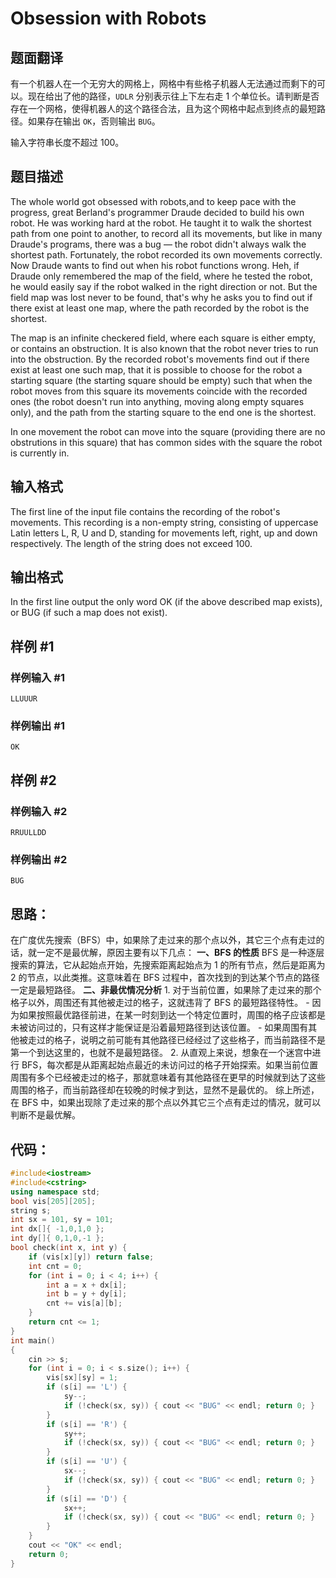 # Obsession with Robots

## 题面翻译

有一个机器人在一个无穷大的网格上，网格中有些格子机器人无法通过而剩下的可以。现在给出了他的路径，`UDLR` 分别表示往上下左右走 $1$ 个单位长。请判断是否存在一个网格，使得机器人的这个路径合法，且为这个网格中起点到终点的最短路径。如果存在输出 `OK`，否则输出 `BUG`。

输入字符串长度不超过 $100$。

## 题目描述

The whole world got obsessed with robots,and to keep pace with the progress, great Berland's programmer Draude decided to build his own robot. He was working hard at the robot. He taught it to walk the shortest path from one point to another, to record all its movements, but like in many Draude's programs, there was a bug — the robot didn't always walk the shortest path. Fortunately, the robot recorded its own movements correctly. Now Draude wants to find out when his robot functions wrong. Heh, if Draude only remembered the map of the field, where he tested the robot, he would easily say if the robot walked in the right direction or not. But the field map was lost never to be found, that's why he asks you to find out if there exist at least one map, where the path recorded by the robot is the shortest.

The map is an infinite checkered field, where each square is either empty, or contains an obstruction. It is also known that the robot never tries to run into the obstruction. By the recorded robot's movements find out if there exist at least one such map, that it is possible to choose for the robot a starting square (the starting square should be empty) such that when the robot moves from this square its movements coincide with the recorded ones (the robot doesn't run into anything, moving along empty squares only), and the path from the starting square to the end one is the shortest.

In one movement the robot can move into the square (providing there are no obstrutions in this square) that has common sides with the square the robot is currently in.

## 输入格式

The first line of the input file contains the recording of the robot's movements. This recording is a non-empty string, consisting of uppercase Latin letters L, R, U and D, standing for movements left, right, up and down respectively. The length of the string does not exceed 100.

## 输出格式

In the first line output the only word OK (if the above described map exists), or BUG (if such a map does not exist).

## 样例 #1

### 样例输入 #1

```
LLUUUR
```

### 样例输出 #1

```
OK
```

## 样例 #2

### 样例输入 #2

```
RRUULLDD
```

### 样例输出 #2

```
BUG
```





## 思路：

在广度优先搜索（BFS）中，如果除了走过来的那个点以外，其它三个点有走过的话，就一定不是最优解，原因主要有以下几点： **一、BFS 的性质** BFS 是一种逐层搜索的算法，它从起始点开始，先搜索距离起始点为 1 的所有节点，然后是距离为 2 的节点，以此类推。这意味着在 BFS 过程中，首次找到的到达某个节点的路径一定是最短路径。 **二、非最优情况分析** 1. 对于当前位置，如果除了走过来的那个格子以外，周围还有其他被走过的格子，这就违背了 BFS 的最短路径特性。   - 因为如果按照最优路径前进，在某一时刻到达一个特定位置时，周围的格子应该都是未被访问过的，只有这样才能保证是沿着最短路径到达该位置。   - 如果周围有其他被走过的格子，说明之前可能有其他路径已经经过了这些格子，而当前路径不是第一个到达这里的，也就不是最短路径。 2. 从直观上来说，想象在一个迷宫中进行 BFS，每次都是从距离起始点最近的未访问过的格子开始探索。如果当前位置周围有多个已经被走过的格子，那就意味着有其他路径在更早的时候就到达了这些周围的格子，而当前路径却在较晚的时候才到达，显然不是最优的。 综上所述，在 BFS 中，如果出现除了走过来的那个点以外其它三个点有走过的情况，就可以判断不是最优解。

## 代码：

```cpp
#include<iostream>
#include<cstring>
using namespace std;
bool vis[205][205];
string s;
int sx = 101, sy = 101;
int dx[]{ -1,0,1,0 };
int dy[]{ 0,1,0,-1 };
bool check(int x, int y) {
	if (vis[x][y]) return false;
	int cnt = 0;
	for (int i = 0; i < 4; i++) {
		int a = x + dx[i];
		int b = y + dy[i];
		cnt += vis[a][b];
	}
	return cnt <= 1;
}
int main()
{
	cin >> s;
	for (int i = 0; i < s.size(); i++) {
		vis[sx][sy] = 1;
		if (s[i] == 'L') {
			sy--;
			if (!check(sx, sy)) { cout << "BUG" << endl; return 0; }
		}
		if (s[i] == 'R') {
			sy++;
			if (!check(sx, sy)) { cout << "BUG" << endl; return 0; }
		}
		if (s[i] == 'U') {
			sx--;
			if (!check(sx, sy)) { cout << "BUG" << endl; return 0; }
		}
		if (s[i] == 'D') {
			sx++;
			if (!check(sx, sy)) { cout << "BUG" << endl; return 0; }
		}
	}
	cout << "OK" << endl;
	return 0;
}
```

